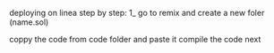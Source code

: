 deploying on linea step by step:
1_ go to remix and create a new foler (name.sol)

coppy the code from code folder and paste it 
compile the code
next
